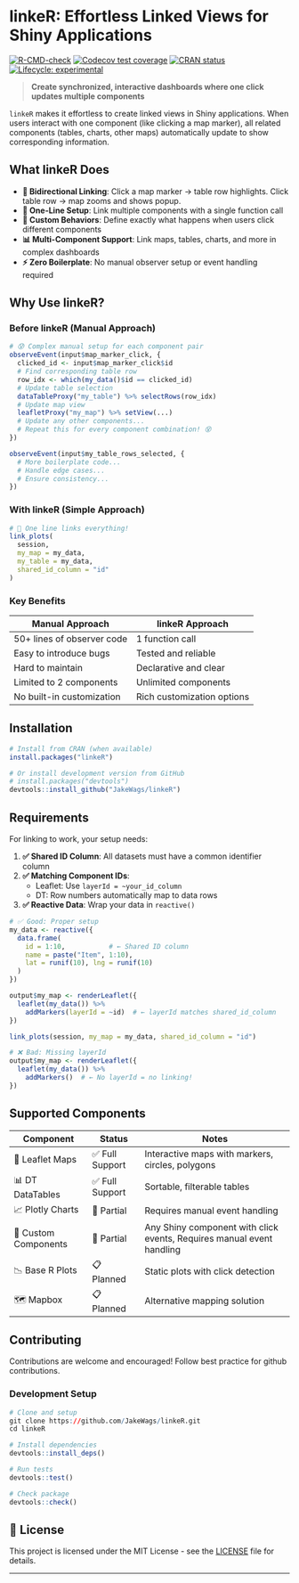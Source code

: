 
<!-- README.md is generated from README.Rmd. Please edit that file -->

# linkeR: Effortless Linked Views for Shiny Applications

<!-- badges: start -->

[![R-CMD-check](https://github.com/JakeWags/linkeR/actions/workflows/R-CMD-check.yaml/badge.svg)](https://github.com/JakeWags/linkeR/actions/workflows/R-CMD-check.yaml)
[![Codecov test
coverage](https://codecov.io/gh/JakeWags/linkeR/graph/badge.svg)](https://app.codecov.io/gh/JakeWags/linkeR)
[![CRAN
status](https://www.r-pkg.org/badges/version/linkeR)](https://CRAN.R-project.org/package=linkeR)
[![Lifecycle:
experimental](https://img.shields.io/badge/lifecycle-experimental-orange.svg)](https://lifecycle.r-lib.org/articles/stages.html#experimental)
<!-- badges: end -->

> **Create synchronized, interactive dashboards where one click updates
> multiple components**

`linkeR` makes it effortless to create linked views in Shiny
applications. When users interact with one component (like clicking a
map marker), all related components (tables, charts, other maps)
automatically update to show corresponding information.

## What linkeR Does

- **🔗 Bidirectional Linking**: Click a map marker → table row
  highlights. Click table row → map zooms and shows popup.
- **🎯 One-Line Setup**: Link multiple components with a single function
  call
- **🎨 Custom Behaviors**: Define exactly what happens when users click
  different components
- **📊 Multi-Component Support**: Link maps, tables, charts, and more in
  complex dashboards
- **⚡ Zero Boilerplate**: No manual observer setup or event handling
  required

## Why Use linkeR?

### Before linkeR (Manual Approach)

``` r
# 😰 Complex manual setup for each component pair
observeEvent(input$map_marker_click, {
  clicked_id <- input$map_marker_click$id
  # Find corresponding table row
  row_idx <- which(my_data()$id == clicked_id)
  # Update table selection
  dataTableProxy("my_table") %>% selectRows(row_idx)
  # Update map view
  leafletProxy("my_map") %>% setView(...)
  # Update any other components...
  # Repeat this for every component combination! 😵
})

observeEvent(input$my_table_rows_selected, {
  # More boilerplate code...
  # Handle edge cases...
  # Ensure consistency...
})
```

### With linkeR (Simple Approach)

``` r
# 🎉 One line links everything!
link_plots(
  session,
  my_map = my_data,
  my_table = my_data,
  shared_id_column = "id"
)
```

### Key Benefits

| Manual Approach            | linkeR Approach            |
|----------------------------|----------------------------|
| 50+ lines of observer code | 1 function call            |
| Easy to introduce bugs     | Tested and reliable        |
| Hard to maintain           | Declarative and clear      |
| Limited to 2 components    | Unlimited components       |
| No built-in customization  | Rich customization options |

## Installation

``` r
# Install from CRAN (when available)
install.packages("linkeR")

# Or install development version from GitHub
# install.packages("devtools")
devtools::install_github("JakeWags/linkeR")
```

## Requirements

For linking to work, your setup needs:

1.  **✅ Shared ID Column**: All datasets must have a common identifier
    column
2.  **✅ Matching Component IDs**:
    - Leaflet: Use `layerId = ~your_id_column`
    - DT: Row numbers automatically map to data rows
3.  **✅ Reactive Data**: Wrap your data in `reactive()`

``` r
# ✅ Good: Proper setup
my_data <- reactive({
  data.frame(
    id = 1:10,           # ← Shared ID column
    name = paste("Item", 1:10),
    lat = runif(10), lng = runif(10)
  )
})

output$my_map <- renderLeaflet({
  leaflet(my_data()) %>%
    addMarkers(layerId = ~id)  # ← layerId matches shared_id_column
})

link_plots(session, my_map = my_data, shared_id_column = "id")

# ❌ Bad: Missing layerId
output$my_map <- renderLeaflet({
  leaflet(my_data()) %>%
    addMarkers()  # ← No layerId = no linking!
})
```

## Supported Components

| Component | Status | Notes |
|----|----|----|
| 📍 Leaflet Maps | ✅ Full Support | Interactive maps with markers, circles, polygons |
| 📊 DT DataTables | ✅ Full Support | Sortable, filterable tables |
| 📈 Plotly Charts | 🔄 Partial | Requires manual event handling |
| 🧷 Custom Components | 🔄 Partial | Any Shiny component with click events, Requires manual event handling |
| 📉 Base R Plots | 📋 Planned | Static plots with click detection |
| 🗺️ Mapbox | 📋 Planned | Alternative mapping solution |

## Contributing

Contributions are welcome and encouraged! Follow best practice for
github contributions.

### Development Setup

``` r
# Clone and setup
git clone https://github.com/JakeWags/linkeR.git
cd linkeR

# Install dependencies
devtools::install_deps()

# Run tests
devtools::test()

# Check package
devtools::check()
```

## 📝 License

This project is licensed under the MIT License - see the
[LICENSE](LICENSE) file for details.

------------------------------------------------------------------------
